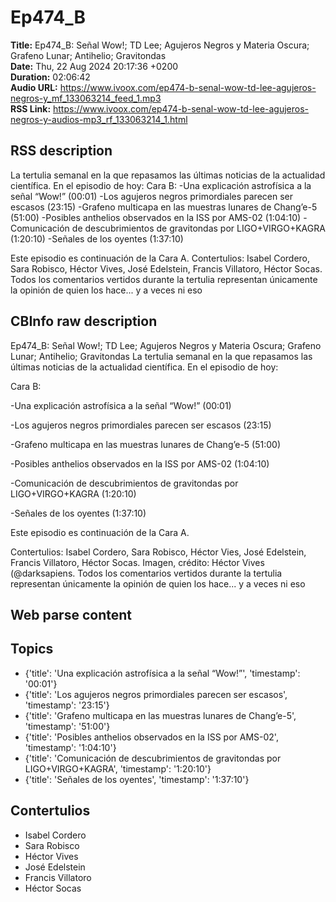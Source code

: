 # Ep474_B  
**Title:** Ep474_B: Señal Wow!; TD Lee; Agujeros Negros y Materia Oscura; Grafeno Lunar; Antihelio; Gravitondas  
**Date:** Thu, 22 Aug 2024 20:17:36 +0200  
**Duration:** 02:06:42  
**Audio URL:** https://www.ivoox.com/ep474-b-senal-wow-td-lee-agujeros-negros-y_mf_133063214_feed_1.mp3  
**RSS Link:** https://www.ivoox.com/ep474-b-senal-wow-td-lee-agujeros-negros-y-audios-mp3_rf_133063214_1.html  

## RSS description
La tertulia semanal en la que repasamos las últimas noticias de la actualidad científica. En el episodio de hoy:
Cara B:
-Una explicación astrofísica a la señal “Wow!” (00:01)
-Los agujeros negros primordiales parecen ser escasos (23:15)
-Grafeno multicapa en las muestras lunares de Chang’e-5 (51:00)
-Posibles anthelios observados en la ISS por AMS-02 (1:04:10)
-Comunicación de descubrimientos de gravitondas por LIGO+VIRGO+KAGRA (1:20:10)
-Señales de los oyentes (1:37:10)

Este episodio es continuación de la Cara A.
Contertulios: Isabel Cordero, Sara Robisco, Héctor Vives, José Edelstein, Francis Villatoro, Héctor Socas. Todos los comentarios vertidos durante la tertulia representan únicamente la opinión de quien los hace... y a veces ni eso

## CBInfo raw description
Ep474_B: Señal Wow!; TD Lee; Agujeros Negros y Materia Oscura; Grafeno Lunar; Antihelio; Gravitondas
La tertulia semanal en la que repasamos las últimas noticias de la actualidad científica. En el episodio de hoy:

Cara B:

-Una explicación astrofísica a la señal “Wow!” (00:01)

-Los agujeros negros primordiales parecen ser escasos (23:15)

-Grafeno multicapa en las muestras lunares de Chang’e-5 (51:00)

-Posibles anthelios observados en la ISS por AMS-02 (1:04:10)

-Comunicación de descubrimientos de gravitondas por LIGO+VIRGO+KAGRA (1:20:10)

-Señales de los oyentes (1:37:10)



Este episodio es continuación de la Cara A.

Contertulios: Isabel Cordero, Sara Robisco, Héctor Vies, José Edelstein, Francis Villatoro, Héctor Socas. Imagen, crédito: Héctor Vives (@darksapiens. Todos los comentarios vertidos durante la tertulia representan únicamente la opinión de quien los hace... y a veces ni eso


## Web parse content


## Topics
- {'title': 'Una explicación astrofísica a la señal “Wow!”', 'timestamp': '00:01'}
- {'title': 'Los agujeros negros primordiales parecen ser escasos', 'timestamp': '23:15'}
- {'title': 'Grafeno multicapa en las muestras lunares de Chang’e-5', 'timestamp': '51:00'}
- {'title': 'Posibles anthelios observados en la ISS por AMS-02', 'timestamp': '1:04:10'}
- {'title': 'Comunicación de descubrimientos de gravitondas por LIGO+VIRGO+KAGRA', 'timestamp': '1:20:10'}
- {'title': 'Señales de los oyentes', 'timestamp': '1:37:10'}
## Contertulios
- Isabel Cordero
- Sara Robisco
- Héctor Vives
- José Edelstein
- Francis Villatoro
- Héctor Socas